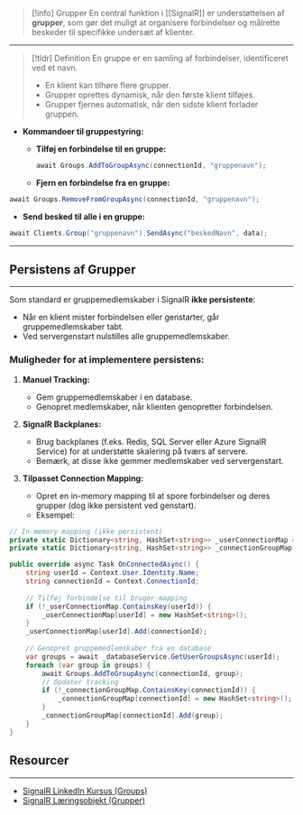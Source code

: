 > [!info] Grupper
En central funktion i [[SignalR]] er understøttelsen af **grupper**, som gør det muligt at organisere forbindelser og målrette beskeder til specifikke undersæt af klienter.

---
> [!tldr] Definition
  >En gruppe er en samling af forbindelser, identificeret ved et navn.  
 > - En klient kan tilhøre flere grupper.
  >- Grupper oprettes dynamisk, når den første klient tilføjes.
  >- Grupper fjernes automatisk, når den sidste klient forlader gruppen.

- **Kommandoer til gruppestyring:**
  - **Tilføj en forbindelse til en gruppe:**
    ```csharp
    await Groups.AddToGroupAsync(connectionId, "gruppenavn");
    ```
  
  - **Fjern en forbindelse fra en gruppe:**
```csharp
await Groups.RemoveFromGroupAsync(connectionId, "gruppenavn");
```
  
  - **Send besked til alle i en gruppe:**
```csharp
await Clients.Group("gruppenavn").SendAsync("beskedNavn", data);
```

---

## Persistens af Grupper
---
Som standard er gruppemedlemskaber i SignalR **ikke persistente**:
- Når en klient mister forbindelsen eller genstarter, går gruppemedlemskaber tabt.
- Ved servergenstart nulstilles alle gruppemedlemskaber.

### Muligheder for at implementere persistens:

1. **Manuel Tracking:**
   - Gem gruppemedlemskaber i en database.
   - Genopret medlemskaber, når klienten genopretter forbindelsen.

2. **SignalR Backplanes:**
   - Brug backplanes (f.eks. Redis, SQL Server eller Azure SignalR Service) for at understøtte skalering på tværs af servere.
   - Bemærk, at disse ikke gemmer medlemskaber ved servergenstart.

3. **Tilpasset Connection Mapping:**
   - Opret en in-memory mapping til at spore forbindelser og deres grupper (dog ikke persistent ved genstart).
   - Eksempel:
 ```csharp
 // In-memory mapping (ikke persistent)
 private static Dictionary<string, HashSet<string>> _userConnectionMap = new();
 private static Dictionary<string, HashSet<string>> _connectionGroupMap = new();

 public override async Task OnConnectedAsync() {
	 string userId = Context.User.Identity.Name;
	 string connectionId = Context.ConnectionId;
	 
	 // Tilføj forbindelse til bruger-mapping
	 if (!_userConnectionMap.ContainsKey(userId)) {
		 _userConnectionMap[userId] = new HashSet<string>();
	 }
	 _userConnectionMap[userId].Add(connectionId);
	 
	 // Genopret gruppemedlemskaber fra en database
	 var groups = await _databaseService.GetUserGroupsAsync(userId);
	 foreach (var group in groups) {
		 await Groups.AddToGroupAsync(connectionId, group);
		 // Opdater tracking
		 if (!_connectionGroupMap.ContainsKey(connectionId)) {
			 _connectionGroupMap[connectionId] = new HashSet<string>();
		 }
		 _connectionGroupMap[connectionId].Add(group);
	 }
 }
 ```



## Resourcer
---
- [SignalR LinkedIn Kursus (Groups)](https://www.linkedin.com/learning/learning-signalr-with-asp-dot-net-core/how-groups-work-in-signalr?resume=false&u=57075649)
- [SignalR Læringsobjekt (Grupper)](https://scorm.itslearning.com/data/3289/C20150/ims_import_42/scormcontent/index.html#/lessons/ihTc4kwKaHn_XlGEoxI1i9piWYiO3i80)
